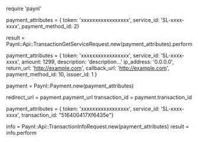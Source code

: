 
require 'paynl'

payment_attributes = {
  token: 'xxxxxxxxxxxxxxxxx',
  service_id: 'SL-xxxx-xxxx',
  payment_method_id: 2}

result = Paynl::Api::TransactionGetServiceRequest.new(payment_attributes).perform


payment_attributes = {
  token: 'xxxxxxxxxxxxxxxxx',
  service_id: 'SL-xxxx-xxxx',
  amount: 1299,
  description: 'description...'
  ip_address: '0.0.0.0',
  return_url: 'http://example.com',
  callback_url: 'http://example.com',
  payment_method_id: 10,
  issuer_id: 1
}

payment = Paynl::Payment.new(payment_attributes)

redirect_url   = payment.payment_url
transaction_id = payment.transaction_id


payment_attributes = {
  token: 'xxxxxxxxxxxxxxxxx',
  service_id: 'SL-xxxx-xxxx',
  transaction_id: "516400417Xf6435e"}

info = Paynl::Api::TransactionInfoRequest.new(payment_attributes)
result = info.perform


